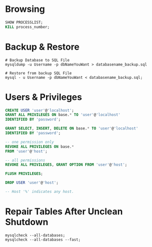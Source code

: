 # Browsing

```sql
SHOW PROCESSLIST;
KILL process_number;
```

# Backup & Restore

```shell
# Backup Database to SQL File
mysqldump -u Username -p dbNameYouWant > databasename_backup.sql

# Restore from backup SQL File
mysql - u Username -p dbNameYouWant < databasename_backup.sql;
```

# Users & Privileges

```sql
CREATE USER 'user'@'localhost';
GRANT ALL PRIVILEGES ON base.* TO 'user'@'localhost'
IDENTIFIED BY 'password';

GRANT SELECT, INSERT, DELETE ON base.* TO 'user'@'localhost'
IDENTIFIED BY 'password';

-- one permission only
REVOKE ALL PRIVILEGES ON base.*
FROM 'user'@'host';

-- all permissions
REVOKE ALL PRIVILEGES, GRANT OPTION FROM 'user'@'host';

FLUSH PRIVILEGES;

DROP USER 'user'@'host';

-- Host '%' indicates any host.
```

# Repair Tables After Unclean Shutdown

```shell
mysqlcheck --all-databases;
mysqlcheck --all-databases --fast;
```
